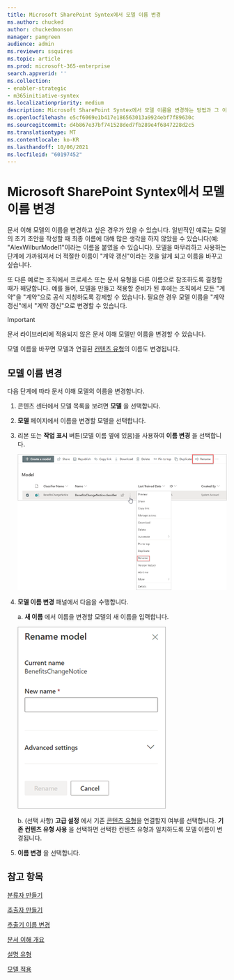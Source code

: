 ```yaml
---
title: Microsoft SharePoint Syntex에서 모델 이름 변경
ms.author: chucked
author: chuckedmonson
manager: pamgreen
audience: admin
ms.reviewer: ssquires
ms.topic: article
ms.prod: microsoft-365-enterprise
search.appverid: ''
ms.collection:
- enabler-strategic
- m365initiative-syntex
ms.localizationpriority: medium
description: Microsoft SharePoint Syntex에서 모델 이름을 변경하는 방법과 그 이유에 대해 알아보세요.
ms.openlocfilehash: e5cf6069e1b417e186563013a9924ebf7f89630c
ms.sourcegitcommit: d4b867e37bf741528ded7fb289e4f6847228d2c5
ms.translationtype: MT
ms.contentlocale: ko-KR
ms.lasthandoff: 10/06/2021
ms.locfileid: "60197452"
---
```

# <a name="rename-a-model-in-microsoft-sharepoint-syntex"></a>Microsoft SharePoint Syntex에서 모델 이름 변경

문서 이해 모델의 이름을 변경하고 싶은 경우가 있을 수 있습니다. 일반적인 예로는 모델의 초기 초안을 작성할 때 최종 이름에 대해 많은 생각을 하지 않았을 수 있습니다(예: "AlexWilburModel1"이라는 이름을 붙였을 수 있습니다). 모델을 마무리하고 사용하는 단계에 가까워져서 더 적절한 이름이 "계약 갱신"이라는 것을 알게 되고 이름을 바꾸고 싶습니다.  

또 다른 예로는 조직에서 프로세스 또는 문서 유형을 다른 이름으로 참조하도록 결정할 때가 해당합니다. 예를 들어, 모델을 만들고 적용할 준비가 된 후에는 조직에서 모든 "계약"을 "계약"으로 공식 지칭하도록 강제할 수 있습니다. 필요한 경우 모델 이름을 "계약 갱신"에서 "계약 갱신"으로 변경할 수 있습니다.

> [!IMPORTANT]
> 문서 라이브러리에 적용되지 않은 문서 이해 모델만 이름을 변경할 수 있습니다. 

모델 이름을 바꾸면 모델과 연결된 [ 컨텐츠 유형](/sharepoint/governance/content-type-and-workflow-planning#content-type-overview)의 이름도 변경됩니다.

## <a name="rename-a-model"></a>모델 이름 변경

다음 단계에 따라 문서 이해 모델의 이름을 변경합니다.

1. 콘텐츠 센터에서 모델 목록을 보려면 **모델** 을 선택합니다.

2. **모델** 페이지에서 이름을 변경할 모델을 선택합니다.

3. 리본 또는 **작업 표시** 버튼(모델 이름 옆에 있음)을 사용하여 **이름 변경** 을 선택합니다. </br>

    ![이름 변경 옵션이 강조 표시된 선택된 모델을 보여주는 모델 페이지의 스크린샷입니다.](../media/content-understanding/select-model-rename-both.png) </br>

4. **모델 이름 변경** 패널에서 다음을 수행합니다.

   a. **새 이름** 에서 이름을 변경할 모델의 새 이름을 입력합니다.</br>

    ![모델 이름 변경 패널을 보여주는 스크린샷입니다.](../media/content-understanding/rename-model-panel.png) </br>

   b. (선택 사항) **고급 설정** 에서 기존 [콘텐츠 유형](/sharepoint/governance/content-type-and-workflow-planning#content-type-overview)을 연결할지 여부를 선택합니다. **기존 컨텐츠 유형 사용** 을 선택하면 선택한 컨텐츠 유형과 일치하도록 모델 이름이 변경됩니다.

5. **이름 변경** 을 선택합니다.

## <a name="see-also"></a>참고 항목
[분류자 만들기](create-a-classifier.md)

[추출자 만들기](create-an-extractor.md)

[추출기 이름 변경](rename-an-extractor.md)

[문서 이해 개요](document-understanding-overview.md)

[설명 유형](explanation-types-overview.md)

[모델 적용](apply-a-model.md) 
